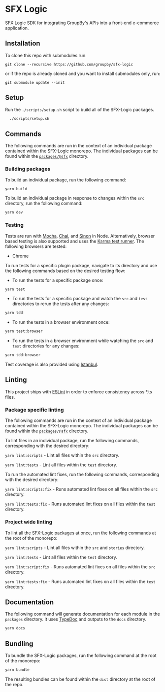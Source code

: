 # SFX Logic
SFX Logic SDK for integrating GroupBy's APIs into a front-end e-commerce application.

## Installation
To clone this repo with submodules run:
```
git clone --recursive https://github.com/groupby/sfx-logic
```
or if the repo is already cloned and you want to install submodules only, run:
```
git submodule update --init
```
## Setup
Run the `./scripts/setup.sh` script to build all of the SFX-Logic packages.
```sh
  ./scripts/setup.sh
```

## Commands
The following commands are run in the context of an individual package contained within the SFX-Logic monorepo. The individual packages can be found within the [`packages/@sfx`](packages/@sfx) directory.

### Building packages
To build an individual package, run the following command:
```sh
yarn build
```

To build an individual package in response to changes within the `src` directory, run the following command:
```sh
yarn dev
```

### Testing
Tests are run with [Mocha](https://mochajs.org/), [Chai](https://www.chaijs.com/), and [Sinon](https://sinonjs.org/) in Node. Alternatively, browser based testing is also supported and uses the [Karma test runner](https://karma-runner.github.io/latest/index.html). The following browsers are tested:

- Chrome

To run tests for a specific plugin package, navigate to its directory and use the following commands based on the desired testing flow:

- To run the tests for a specific package once:
```sh
yarn test
```
- To run the tests for a specific package and watch the `src` and `test` directories to rerun the tests after any changes:
```sh
yarn tdd
```
- To run the tests in a browser environment once:
```sh
yarn test:browser
```
- To run the tests in a browser environment while watching the `src` and `test` directories for any changes:
```sh
yarn tdd:browser
```

Test coverage is also provided using [Istanbul](https://github.com/istanbuljs/istanbuljs).

## Linting
This project ships with [ESLint](https://eslint.org/) in order to enforce consistency across *.ts files.

### Package specific linting

The following commands are run in the context of an individual package contained within the SFX-Logic monorepo. The individual packages can be found within the [`packages/@sfx`](packages/@sfx) directory.

To lint files in an individual package, run the following commands, corresponding with the desired directory:

`yarn lint:scripts` - Lint all files within the `src` directory.

`yarn lint:tests` - Lint all files within the `test` directory.


To run the automated lint fixes, run the following commands, corresponding with the desired directory:

`yarn lint:scripts:fix` - Runs automated lint fixes on all files within the `src` directory.

`yarn lint:tests:fix` - Runs automated lint fixes on all files within the `test` directory.


### Project wide linting

To lint all the SFX-Logic packages at once, run the following commands at the root of the monorepo:

`yarn lint:scripts` - Lint all files within the `src` and `stories` directory.

`yarn lint:tests` - Lint all files within the `test` directory.

`yarn lint:script:fix` - Runs automated lint fixes on all files within the `src` directory.

`yarn lint:tests:fix` - Runs automated lint fixes on all files within the `test` directory.


## Documentation
The following command will generate documentation for each module in the `packages` directory. It uses [TypeDoc](https://typedoc.org/) and outputs to the `docs` directory.
```sh
yarn docs
```

## Bundling
To bundle the SFX-Logic packages, run the following command at the root of the monorepo:
```sh
yarn bundle
```

The resulting bundles can be found within the `dist` directory at the root of the repo.
